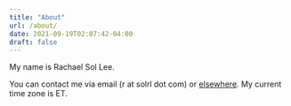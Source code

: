 ```yaml
---
title: "About"
url: /about/
date: 2021-09-19T02:07:42-04:00
draft: false
---
```


My name is Rachael Sol Lee.

You can contact me via email (r at solrl dot com) or [elsewhere](https://www.linkedin.com/in/rachaelslee/). My current time zone is ET.
